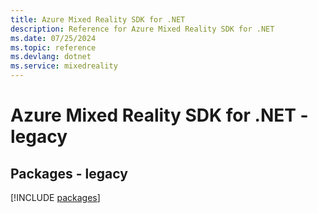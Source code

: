 ```yaml
---
title: Azure Mixed Reality SDK for .NET
description: Reference for Azure Mixed Reality SDK for .NET
ms.date: 07/25/2024
ms.topic: reference
ms.devlang: dotnet
ms.service: mixedreality
---
```

# Azure Mixed Reality SDK for .NET - legacy
## Packages - legacy
[!INCLUDE [packages](mixed-reality-index.md)]